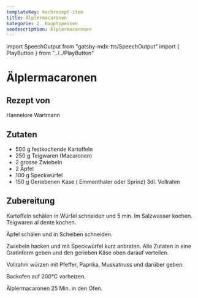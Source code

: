 ```yaml
---
templateKey: kochrezept-item
title: Älplermacaronen
kategorie: 2. Hauptspeisen
seodescription: Älplermacaronen
---
```

import SpeechOutput from "gatsby-mdx-tts/SpeechOutput"
import { PlayButton } from "../../PlayButton"

<SpeechOutput id="kochrezept-hannelore-wartmann-älplermacaronen" customPlayButton={PlayButton}>

# Älplermacaronen

## Rezept von
Hannelore Wartmann

## Zutaten
- 500 g festkochende Kartoffeln
- 250 g Teigwaren (Macaronen)
- 2 grosse Zwiebeln
- 2 Äpfel
- 100 g Speckwürfel
- 150 g Geriebenen Käse ( Emmenthaler oder Sprinz) 3dl. Vollrahm 



## Zubereitung
Kartoffeln schälen in Würfel schneiden und 5 min. Im Salzwasser kochen.
Teigwaren al dente kochen.

Äpfel schälen und in Scheiben schneiden.

Zwiebeln hacken und mit Speckwürfel kurz anbraten. Alle Zutaten in eine Gratinform geben und den gerieben Käse oben darauf verteilen.

Vollrahm würzen mit Pfeffer, Paprika, Muskatnuss und darüber geben.

Backofen auf 200°C vorheizen.

Älplermacaronen 25 Min. in den Ofen.

</SpeechOutput>